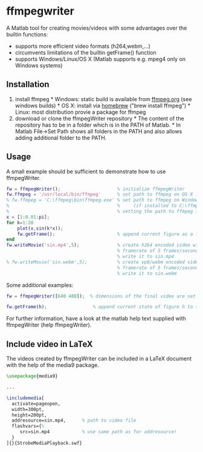 ffmpegwriter
============

A Matlab tool for creating movies/videos with some advantages over the builtin functions:
  * supports more efficient video formats (h264,webm,...)
  * circumvents limitations of the builtin getFrame() function
  * supports Windows/Linux/OS X (Matlab supports e.g. mpeg4 only on Windows systems)

Installation
------------

  1. install ffmpeg
    * Windows: static build is available from  [ffmpeg.org](http://ffmpeg.org/download.html) (see windows builds)
    * OS X: install via [homebrew](http://brew.sh/) ("brew install ffmpeg")
    * Linux: most distribution provie a package for ffmpeg
  2. download or clone the ffmpegWriter repository
    * The content of the repository has to be in a folder which is in the PATH of Matlab.
    * In Matlab File->Set Path shows all folders in the PATH and also allows adding additional folder to the PATH.

Usage
-----

A small example should be sufficient to demonstrate how to use ffmpegWriter.
```matlab
fw = ffmpegWriter();                     % initialize ffmpegWriter
fw.ffmpeg = '/usr/local/bin/ffmpeg'      % set path to ffmpeg on OS X (if installed using homebrew)
% fw.ffmpeg = 'C:\ffmpeg\bin\ffmpeg.exe' % set path to ffmpeg on Windows 
%                                        %     (if installed to C:\ffmpeg\bin\)
%                                        % setting the path to ffmpeg is not necessary on Linux
x = [1:0.01:pi];
for k=1:20
    plot(x,sin(k*x)); 
    fw.getFrame();                       % append current figure as a frame to the video
end
fw.writeMovie('sin.mp4',5);              % create h264 encoded video with a
                                         % framerate of 5 frames/second and
                                         % write it to sin.mp4
% fw.writeMovie('sin.webm',5);           % create vp8/webm encoded video with a 
                                         % framerate of 5 frames/second and
                                         % write it to sin.webm
```

Some additional examples:
```matlab
fw = ffmpegWriter([640 480]);  % dimensions of the final video are set to 640 x 480
```

```matlab
fw.getFrame(h);                 % append current state of figure h to the video
```

For further information, have a look at the matlab help text supplied with ffmpegWriter (help ffmpegWriter).

Include video in LaTeX
----------------------

The videos created by ffmpegWriter can be included in a LaTeX document with the help of the media9 package. 
```latex
\usepackage{media9}

...

\includemedia[
  activate=pageopen,        
  width=300pt,
  height=200pt,
  addresource=sin.mp4,      % path to video file
  flashvars={%
     src=sin.mp4            % use same path as for addresource!
  }  
]{}{StrobeMediaPlayback.swf}
```
